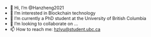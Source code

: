 - 👋 Hi, I’m @Hanzheng2021
- 👀 I’m interested in Blockchain technology
- 🌱 I’m currently a PhD student at the University of British Columbia
- 💞️ I’m looking to collaborate on ...
- 📫 How to reach me: hzlyu@student.ubc.ca

<!---
Hanzheng2021/Hanzheng2021 is a ✨ special ✨ repository because its `README.md` (this file) appears on your GitHub profile.
You can click the Preview link to take a look at your changes.
--->
